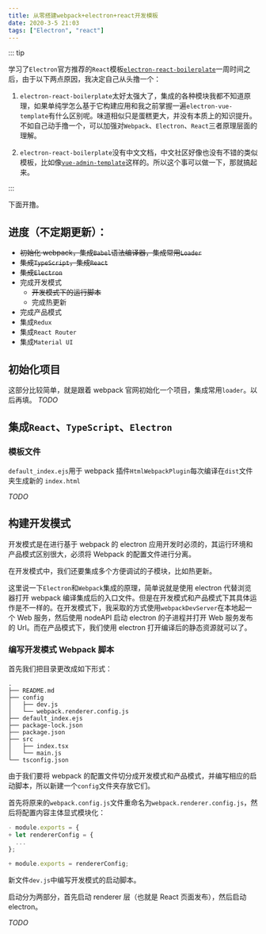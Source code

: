```yaml
---
title: 从零搭建webpack+electron+react开发模板
date: 2020-3-5 21:03
tags: ["Electron", "react"]
---
```


<CreateTime/>
<TagLinks />

::: tip

学习了`Electron`官方推荐的`React`模板[`electron-react-boilerplate`](https://github.com/electron-react-boilerplate/electron-react-boilerplate)一周时间之后，由于以下两点原因，我决定自己从头撸一个：

1. `electron-react-boilerplate`太好太强大了，集成的各种模块我都不知道原理，如果单纯学怎么基于它构建应用和我之前掌握一遍`electron-vue-template`有什么区别呢。味道相似只是蛋糕更大，并没有本质上的知识提升。不如自己动手撸一个，可以加强对`Webpack`、`Electron`、`React`三者原理层面的理解。

2. `electron-react-boilerplate`没有中文文档，中文社区好像也没有不错的类似模板，比如像[`vue-admin-template`](https://github.com/PanJiaChen/electron-vue-admin)这样的。所以这个事可以做一下，那就搞起来。

:::

下面开撸。

## 进度（不定期更新）：

- ~~初始化 webpack，集成`Babel`语法编译器，集成常用`Loader`~~
- ~~集成`TypeScript`，集成`React`~~
- ~~集成`Electron`~~
- 完成开发模式
  - ~~开发模式下的运行脚本~~
  - 完成热更新
- 完成产品模式
- 集成`Redux`
- 集成`React Router`
- 集成`Material UI`

## 初始化项目

这部分比较简单，就是跟着 webpack 官网初始化一个项目，集成常用`loader`。以后再填。
_TODO_

## 集成`React`、`TypeScript`、`Electron`

### 模板文件

`default_index.ejs`用于 webpack 插件`HtmlWebpackPlugin`每次编译在`dist`文件夹生成新的 `index.html`

_TODO_

## 构建开发模式

开发模式是在进行基于 webpack 的 electron 应用开发时必须的，其运行环境和产品模式区别很大，必须将 Webpack 的配置文件进行分离。

在开发模式中，我们还要集成多个方便调试的子模块，比如热更新。

这里说一下`Electron`和`Webpack`集成的原理，简单说就是使用 electron 代替浏览器打开 webpack 编译集成后的入口文件。但是在开发模式和产品模式下其具体运作是不一样的。在开发模式下，我采取的方式使用`webpackDevServer`在本地起一个 Web 服务，然后使用 nodeAPI 启动 electron 的子进程并打开 Web 服务发布的 Url。而在产品模式下，我们使用 electron 打开编译后的静态资源就可以了。

### 编写开发模式 Webpack 脚本

首先我们把目录更改成如下形式：

```shell
.
├── README.md
├── config
│   ├── dev.js
│   └── webpack.renderer.config.js
├── default_index.ejs
├── package-lock.json
├── package.json
├── src
│   ├── index.tsx
│   └── main.js
└── tsconfig.json
```

由于我们要将 webpack 的配置文件切分成开发模式和产品模式，并编写相应的启动脚本，所以新建一个`config`文件夹存放它们。

首先将原来的`webpack.config.js`文件重命名为`webpack.renderer.config.js`，然后将配置内容主体显式模块化：

```js
- module.exports = {
+ let rendererConfig = {
  ...
};

+ module.exports = rendererConfig;
```

新文件`dev.js`中编写开发模式的启动脚本。

启动分为两部分，首先启动 renderer 层（也就是 React 页面发布），然后启动 electron。

_TODO_
